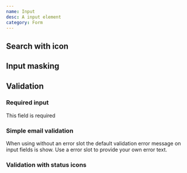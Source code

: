```yaml
---
name: Input
desc: A input element
category: Form
---
```


<base-knobs src="./components.json" name="base-input">
<base-input placeholder="Optional placeholder"></base-input>
</base-knobs>

## Search with icon

<base-knobs hideTabs src="./components.json" name="base-input">
<base-input type="search" placeholder="Search...">
  <ion-icon style="font-size: 2rem" slot="prepend" name="search-outline"></ion-icon>
</base-input>
</base-knobs>

## Input masking

<base-knobs hideTabs src="./components.json" name="base-input">
<base-input type="tel" mask="+(00) 000 00 000" placeholder="Enter phone number">
</base-input>
</base-knobs>

## Validation

### Required input

<base-knobs hideTabs src="./components.json" name="base-input">
<base-input required  autovalidate placeholder="Required input">
<div slot="error">This field is required</div>
</base-input>
</base-knobs>

### Simple email validation

When using without an error slot the default validation error message on input fields is show.
Use a error slot to provide your own error text.

<base-knobs hideTabs src="./components.json" name="base-input">
<base-input required type="email" autovalidate placeholder="Enter email">
  <ion-icon style="font-size: 2rem" slot="prepend" name="mail-outline"></ion-icon>
</base-input>
</base-knobs>

### Validation with status icons

<base-knobs hideTabs src="./components.json" name="base-input">
<style>
  .input-with-status [slot="append"] {
    font-size: 2em;
    display: none;
  }
  .input-with-status [slot="prepend"] {
    font-size: 2em;
    display: block;
  }
  .input-with-status[valid] .check {
    display: block;
  }
  .input-with-status[invalid] .error {
    display: block;
  }
</style>
<base-input class="input-with-status" type="email" autovalidate placeholder="Enter email">
  <ion-icon slot="prepend" name="mail-outline"></ion-icon>
  <ion-icon slot="append" class="check" name="checkmark-outline"></ion-icon>
  <ion-icon slot="append" class="error" name="alert-circle-outline"></ion-icon>
</base-input>
</base-knobs>
